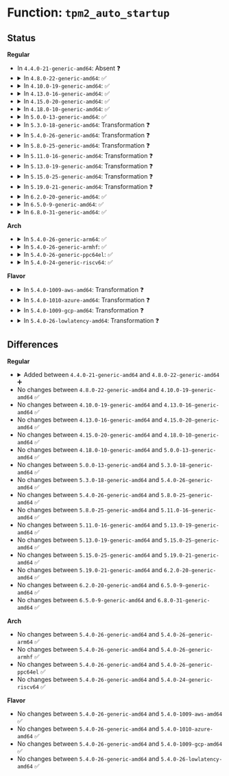 # Function: <code>tpm2_auto_startup</code>

## Status
<b>Regular</b>
<ul>
<li>
In <code>4.4.0-21-generic-amd64</code>: Absent ❓
</li>
<li>
<details>
<summary>In <code>4.8.0-22-generic-amd64</code>: ✅</summary>

```c
int tpm2_auto_startup(struct tpm_chip * chip)
```

```json
{
  "name": "tpm2_auto_startup",
  "collision_type": "Unique Global",
  "inline_type": "No",
  "funcs": [
    {
      "addr": 18446744071584588592,
      "name": "tpm2_auto_startup",
      "external": true,
      "loc": "drivers/char/tpm/tpm2-cmd.c:951",
      "file": "drivers/char/tpm/tpm2-cmd.c",
      "inline": "seen, unknown",
      "caller_inline": [],
      "caller_func": []
    }
  ],
  "symbols": [
    {
      "addr": 18446744071584588592,
      "name": "tpm2_auto_startup",
      "section": ".text",
      "bind": "STB_GLOBAL",
      "size": 112
    }
  ]
}
```
</details>
</li>
<li>
<details>
<summary>In <code>4.10.0-19-generic-amd64</code>: ✅</summary>

```c
int tpm2_auto_startup(struct tpm_chip * chip)
```

```json
{
  "name": "tpm2_auto_startup",
  "collision_type": "Unique Global",
  "inline_type": "No",
  "funcs": [
    {
      "addr": 18446744071584769936,
      "name": "tpm2_auto_startup",
      "external": true,
      "loc": "drivers/char/tpm/tpm2-cmd.c:962",
      "file": "drivers/char/tpm/tpm2-cmd.c",
      "inline": "seen, unknown",
      "caller_inline": [],
      "caller_func": []
    }
  ],
  "symbols": [
    {
      "addr": 18446744071584769936,
      "name": "tpm2_auto_startup",
      "section": ".text",
      "bind": "STB_GLOBAL",
      "size": 112
    }
  ]
}
```
</details>
</li>
<li>
<details>
<summary>In <code>4.13.0-16-generic-amd64</code>: ✅</summary>

```c
int tpm2_auto_startup(struct tpm_chip * chip)
```

```json
{
  "name": "tpm2_auto_startup",
  "collision_type": "Unique Global",
  "inline_type": "No",
  "funcs": [
    {
      "addr": 18446744071584852880,
      "name": "tpm2_auto_startup",
      "external": true,
      "loc": "drivers/char/tpm/tpm2-cmd.c:1079",
      "file": "drivers/char/tpm/tpm2-cmd.c",
      "inline": "seen, unknown",
      "caller_inline": [],
      "caller_func": []
    }
  ],
  "symbols": [
    {
      "addr": 18446744071584852880,
      "name": "tpm2_auto_startup",
      "section": ".text",
      "bind": "STB_GLOBAL",
      "size": 1416
    }
  ]
}
```
</details>
</li>
<li>
<details>
<summary>In <code>4.15.0-20-generic-amd64</code>: ✅</summary>

```c
int tpm2_auto_startup(struct tpm_chip * chip)
```

```json
{
  "name": "tpm2_auto_startup",
  "collision_type": "Unique Global",
  "inline_type": "No",
  "funcs": [
    {
      "addr": 18446744071585272416,
      "name": "tpm2_auto_startup",
      "external": true,
      "loc": "drivers/char/tpm/tpm2-cmd.c:1054",
      "file": "drivers/char/tpm/tpm2-cmd.c",
      "inline": "seen, unknown",
      "caller_inline": [],
      "caller_func": []
    }
  ],
  "symbols": [
    {
      "addr": 18446744071585272416,
      "name": "tpm2_auto_startup",
      "section": ".text",
      "bind": "STB_GLOBAL",
      "size": 1042
    }
  ]
}
```
</details>
</li>
<li>
<details>
<summary>In <code>4.18.0-10-generic-amd64</code>: ✅</summary>

```c
int tpm2_auto_startup(struct tpm_chip * chip)
```

```json
{
  "name": "tpm2_auto_startup",
  "collision_type": "Unique Global",
  "inline_type": "No",
  "funcs": [
    {
      "addr": 18446744071585509408,
      "name": "tpm2_auto_startup",
      "external": true,
      "loc": "drivers/char/tpm/tpm2-cmd.c:1036",
      "file": "drivers/char/tpm/tpm2-cmd.c",
      "inline": "seen, unknown",
      "caller_inline": [],
      "caller_func": []
    }
  ],
  "symbols": [
    {
      "addr": 18446744071585509408,
      "name": "tpm2_auto_startup",
      "section": ".text",
      "bind": "STB_GLOBAL",
      "size": 1024
    }
  ]
}
```
</details>
</li>
<li>
<details>
<summary>In <code>5.0.0-13-generic-amd64</code>: ✅</summary>

```c
int tpm2_auto_startup(struct tpm_chip * chip)
```

```json
{
  "name": "tpm2_auto_startup",
  "collision_type": "Unique Global",
  "inline_type": "No",
  "funcs": [
    {
      "addr": 18446744071585632160,
      "name": "tpm2_auto_startup",
      "external": true,
      "loc": "drivers/char/tpm/tpm2-cmd.c:986",
      "file": "drivers/char/tpm/tpm2-cmd.c",
      "inline": "seen, unknown",
      "caller_inline": [],
      "caller_func": [
        "drivers/char/tpm/tpm-interface.c:tpm_auto_startup"
      ]
    }
  ],
  "symbols": [
    {
      "addr": 18446744071585632160,
      "name": "tpm2_auto_startup",
      "section": ".text",
      "bind": "STB_GLOBAL",
      "size": 1208
    }
  ]
}
```
</details>
</li>
<li>
<details>
<summary>In <code>5.3.0-18-generic-amd64</code>: Transformation ❓</summary>

```c
int tpm2_auto_startup(struct tpm_chip * chip)
```

```json
{
  "name": "tpm2_auto_startup",
  "collision_type": "Unique Global",
  "inline_type": "No",
  "funcs": [
    {
      "addr": 0,
      "name": "tpm2_auto_startup",
      "external": true,
      "loc": "drivers/char/tpm/tpm2-cmd.c:1021",
      "file": "drivers/char/tpm/tpm2-cmd.c",
      "inline": "seen, unknown",
      "caller_inline": [],
      "caller_func": [
        "drivers/char/tpm/tpm-interface.c:tpm_auto_startup"
      ]
    }
  ],
  "symbols": [
    {
      "addr": 18446744071585856076,
      "name": "tpm2_auto_startup.cold",
      "section": ".text",
      "bind": "STB_LOCAL",
      "size": 241
    },
    {
      "addr": 18446744071585855216,
      "name": "tpm2_auto_startup",
      "section": ".text",
      "bind": "STB_GLOBAL",
      "size": 763
    }
  ]
}
```
</details>
</li>
<li>
<details>
<summary>In <code>5.4.0-26-generic-amd64</code>: Transformation ❓</summary>

```c
int tpm2_auto_startup(struct tpm_chip * chip)
```

```json
{
  "name": "tpm2_auto_startup",
  "collision_type": "Unique Global",
  "inline_type": "No",
  "funcs": [
    {
      "addr": 0,
      "name": "tpm2_auto_startup",
      "external": true,
      "loc": "drivers/char/tpm/tpm2-cmd.c:1027",
      "file": "drivers/char/tpm/tpm2-cmd.c",
      "inline": "seen, unknown",
      "caller_inline": [],
      "caller_func": [
        "drivers/char/tpm/tpm-interface.c:tpm_auto_startup"
      ]
    }
  ],
  "symbols": [
    {
      "addr": 18446744071585998668,
      "name": "tpm2_auto_startup.cold",
      "section": ".text",
      "bind": "STB_LOCAL",
      "size": 241
    },
    {
      "addr": 18446744071585997792,
      "name": "tpm2_auto_startup",
      "section": ".text",
      "bind": "STB_GLOBAL",
      "size": 772
    }
  ]
}
```
</details>
</li>
<li>
<details>
<summary>In <code>5.8.0-25-generic-amd64</code>: Transformation ❓</summary>

```c
int tpm2_auto_startup(struct tpm_chip * chip)
```

```json
{
  "name": "tpm2_auto_startup",
  "collision_type": "Unique Global",
  "inline_type": "No",
  "funcs": [
    {
      "addr": 0,
      "name": "tpm2_auto_startup",
      "external": true,
      "loc": "drivers/char/tpm/tpm2-cmd.c:722",
      "file": "drivers/char/tpm/tpm2-cmd.c",
      "inline": "seen, unknown",
      "caller_inline": [],
      "caller_func": [
        "drivers/char/tpm/tpm-interface.c:tpm_auto_startup"
      ]
    }
  ],
  "symbols": [
    {
      "addr": 18446744071586736540,
      "name": "tpm2_auto_startup.cold",
      "section": ".text",
      "bind": "STB_LOCAL",
      "size": 166
    },
    {
      "addr": 18446744071586736240,
      "name": "tpm2_auto_startup",
      "section": ".text",
      "bind": "STB_GLOBAL",
      "size": 199
    }
  ]
}
```
</details>
</li>
<li>
<details>
<summary>In <code>5.11.0-16-generic-amd64</code>: Transformation ❓</summary>

```c
int tpm2_auto_startup(struct tpm_chip * chip)
```

```json
{
  "name": "tpm2_auto_startup",
  "collision_type": "Unique Global",
  "inline_type": "No",
  "funcs": [
    {
      "addr": 0,
      "name": "tpm2_auto_startup",
      "external": true,
      "loc": "drivers/char/tpm/tpm2-cmd.c:722",
      "file": "drivers/char/tpm/tpm2-cmd.c",
      "inline": "seen, unknown",
      "caller_inline": [],
      "caller_func": [
        "drivers/char/tpm/tpm-interface.c:tpm_auto_startup"
      ]
    }
  ],
  "symbols": [
    {
      "addr": 18446744071591470757,
      "name": "tpm2_auto_startup.cold",
      "section": ".text",
      "bind": "STB_LOCAL",
      "size": 166
    },
    {
      "addr": 18446744071586830960,
      "name": "tpm2_auto_startup",
      "section": ".text",
      "bind": "STB_GLOBAL",
      "size": 199
    }
  ]
}
```
</details>
</li>
<li>
<details>
<summary>In <code>5.13.0-19-generic-amd64</code>: Transformation ❓</summary>

```c
int tpm2_auto_startup(struct tpm_chip * chip)
```

```json
{
  "name": "tpm2_auto_startup",
  "collision_type": "Unique Global",
  "inline_type": "No",
  "funcs": [
    {
      "addr": 0,
      "name": "tpm2_auto_startup",
      "external": true,
      "loc": "drivers/char/tpm/tpm2-cmd.c:723",
      "file": "drivers/char/tpm/tpm2-cmd.c",
      "inline": "seen, unknown",
      "caller_inline": [],
      "caller_func": [
        "drivers/char/tpm/tpm-interface.c:tpm_auto_startup"
      ]
    }
  ],
  "symbols": [
    {
      "addr": 18446744071591412024,
      "name": "tpm2_auto_startup.cold",
      "section": ".text",
      "bind": "STB_LOCAL",
      "size": 203
    },
    {
      "addr": 18446744071586710928,
      "name": "tpm2_auto_startup",
      "section": ".text",
      "bind": "STB_GLOBAL",
      "size": 199
    }
  ]
}
```
</details>
</li>
<li>
<details>
<summary>In <code>5.15.0-25-generic-amd64</code>: Transformation ❓</summary>

```c
int tpm2_auto_startup(struct tpm_chip * chip)
```

```json
{
  "name": "tpm2_auto_startup",
  "collision_type": "Unique Global",
  "inline_type": "No",
  "funcs": [
    {
      "addr": 0,
      "name": "tpm2_auto_startup",
      "external": true,
      "loc": "drivers/char/tpm/tpm2-cmd.c:723",
      "file": "drivers/char/tpm/tpm2-cmd.c",
      "inline": "seen, unknown",
      "caller_inline": [],
      "caller_func": [
        "drivers/char/tpm/tpm-interface.c:tpm_auto_startup"
      ]
    }
  ],
  "symbols": [
    {
      "addr": 18446744071592463969,
      "name": "tpm2_auto_startup.cold",
      "section": ".text",
      "bind": "STB_LOCAL",
      "size": 166
    },
    {
      "addr": 18446744071587260832,
      "name": "tpm2_auto_startup",
      "section": ".text",
      "bind": "STB_GLOBAL",
      "size": 199
    }
  ]
}
```
</details>
</li>
<li>
<details>
<summary>In <code>5.19.0-21-generic-amd64</code>: Transformation ❓</summary>

```c
int tpm2_auto_startup(struct tpm_chip * chip)
```

```json
{
  "name": "tpm2_auto_startup",
  "collision_type": "Unique Global",
  "inline_type": "No",
  "funcs": [
    {
      "addr": 0,
      "name": "tpm2_auto_startup",
      "external": true,
      "loc": "drivers/char/tpm/tpm2-cmd.c:732",
      "file": "drivers/char/tpm/tpm2-cmd.c",
      "inline": "seen, unknown",
      "caller_inline": [],
      "caller_func": [
        "drivers/char/tpm/tpm-interface.c:tpm_auto_startup"
      ]
    }
  ],
  "symbols": [
    {
      "addr": 18446744071594333875,
      "name": "tpm2_auto_startup.cold",
      "section": ".text",
      "bind": "STB_LOCAL",
      "size": 278
    },
    {
      "addr": 18446744071588570352,
      "name": "tpm2_auto_startup",
      "section": ".text",
      "bind": "STB_GLOBAL",
      "size": 260
    }
  ]
}
```
</details>
</li>
<li>
<details>
<summary>In <code>6.2.0-20-generic-amd64</code>: ✅</summary>

```c
int tpm2_auto_startup(struct tpm_chip * chip)
```

```json
{
  "name": "tpm2_auto_startup",
  "collision_type": "Unique Global",
  "inline_type": "No",
  "funcs": [
    {
      "addr": 18446744071590024640,
      "name": "tpm2_auto_startup",
      "external": true,
      "loc": "drivers/char/tpm/tpm2-cmd.c:732",
      "file": "drivers/char/tpm/tpm2-cmd.c",
      "inline": "seen, unknown",
      "caller_inline": [],
      "caller_func": [
        "drivers/char/tpm/tpm-interface.c:tpm_auto_startup"
      ]
    }
  ],
  "symbols": [
    {
      "addr": 18446744071590024640,
      "name": "tpm2_auto_startup",
      "section": ".text",
      "bind": "STB_GLOBAL",
      "size": 531
    }
  ]
}
```
</details>
</li>
<li>
<details>
<summary>In <code>6.5.0-9-generic-amd64</code>: ✅</summary>

```c
int tpm2_auto_startup(struct tpm_chip * chip)
```

```json
{
  "name": "tpm2_auto_startup",
  "collision_type": "Unique Global",
  "inline_type": "No",
  "funcs": [
    {
      "addr": 18446744071590333936,
      "name": "tpm2_auto_startup",
      "external": true,
      "loc": "drivers/char/tpm/tpm2-cmd.c:732",
      "file": "drivers/char/tpm/tpm2-cmd.c",
      "inline": "seen, unknown",
      "caller_inline": [],
      "caller_func": [
        "drivers/char/tpm/tpm-interface.c:tpm_auto_startup"
      ]
    }
  ],
  "symbols": [
    {
      "addr": 18446744071590333936,
      "name": "tpm2_auto_startup",
      "section": ".text",
      "bind": "STB_GLOBAL",
      "size": 528
    }
  ]
}
```
</details>
</li>
<li>
<details>
<summary>In <code>6.8.0-31-generic-amd64</code>: ✅</summary>

```c
int tpm2_auto_startup(struct tpm_chip * chip)
```

```json
{
  "name": "tpm2_auto_startup",
  "collision_type": "Unique Global",
  "inline_type": "No",
  "funcs": [
    {
      "addr": 18446744071590675376,
      "name": "tpm2_auto_startup",
      "external": true,
      "loc": "drivers/char/tpm/tpm2-cmd.c:732",
      "file": "drivers/char/tpm/tpm2-cmd.c",
      "inline": "seen, unknown",
      "caller_inline": [],
      "caller_func": [
        "drivers/char/tpm/tpm-interface.c:tpm_auto_startup"
      ]
    }
  ],
  "symbols": [
    {
      "addr": 18446744071590675376,
      "name": "tpm2_auto_startup",
      "section": ".text",
      "bind": "STB_GLOBAL",
      "size": 528
    }
  ]
}
```
</details>
</li>
</ul>
<b>Arch</b>
<ul>
<li>
<details>
<summary>In <code>5.4.0-26-generic-arm64</code>: ✅</summary>

```c
int tpm2_auto_startup(struct tpm_chip * chip)
```

```json
{
  "name": "tpm2_auto_startup",
  "collision_type": "Unique Global",
  "inline_type": "No",
  "funcs": [
    {
      "addr": 18446603336498794128,
      "name": "tpm2_auto_startup",
      "external": true,
      "loc": "drivers/char/tpm/tpm2-cmd.c:1027",
      "file": "drivers/char/tpm/tpm2-cmd.c",
      "inline": "seen, unknown",
      "caller_inline": [],
      "caller_func": [
        "drivers/char/tpm/tpm-interface.c:tpm_auto_startup"
      ]
    }
  ],
  "symbols": [
    {
      "addr": 18446603336498794128,
      "name": "tpm2_auto_startup",
      "section": ".text",
      "bind": "STB_GLOBAL",
      "size": 1056
    }
  ]
}
```
</details>
</li>
<li>
<details>
<summary>In <code>5.4.0-26-generic-armhf</code>: ✅</summary>

```c
int tpm2_auto_startup(struct tpm_chip * chip)
```

```json
{
  "name": "tpm2_auto_startup",
  "collision_type": "Unique Global",
  "inline_type": "No",
  "funcs": [
    {
      "addr": 3231408780,
      "name": "tpm2_auto_startup",
      "external": true,
      "loc": "drivers/char/tpm/tpm2-cmd.c:1027",
      "file": "drivers/char/tpm/tpm2-cmd.c",
      "inline": "seen, unknown",
      "caller_inline": [],
      "caller_func": [
        "drivers/char/tpm/tpm-interface.c:tpm_auto_startup"
      ]
    }
  ],
  "symbols": [
    {
      "addr": 3231408780,
      "name": "tpm2_auto_startup",
      "section": ".text",
      "bind": "STB_GLOBAL",
      "size": 1100
    }
  ]
}
```
</details>
</li>
<li>
<details>
<summary>In <code>5.4.0-26-generic-ppc64el</code>: ✅</summary>

```c
int tpm2_auto_startup(struct tpm_chip * chip)
```

```json
{
  "name": "tpm2_auto_startup",
  "collision_type": "Unique Global",
  "inline_type": "No",
  "funcs": [
    {
      "addr": 13835058055291988880,
      "name": "tpm2_auto_startup",
      "external": true,
      "loc": "drivers/char/tpm/tpm2-cmd.c:1027",
      "file": "drivers/char/tpm/tpm2-cmd.c",
      "inline": "seen, unknown",
      "caller_inline": [],
      "caller_func": [
        "drivers/char/tpm/tpm-interface.c:tpm_auto_startup"
      ]
    }
  ],
  "symbols": [
    {
      "addr": 13835058055291988880,
      "name": "tpm2_auto_startup",
      "section": ".text",
      "bind": "STB_GLOBAL",
      "size": 1256
    }
  ]
}
```
</details>
</li>
<li>
<details>
<summary>In <code>5.4.0-24-generic-riscv64</code>: ✅</summary>

```c
int tpm2_auto_startup(struct tpm_chip * chip)
```

```json
{
  "name": "tpm2_auto_startup",
  "collision_type": "Unique Global",
  "inline_type": "No",
  "funcs": [
    {
      "addr": 18446743936276295608,
      "name": "tpm2_auto_startup",
      "external": true,
      "loc": "drivers/char/tpm/tpm2-cmd.c:1027",
      "file": "drivers/char/tpm/tpm2-cmd.c",
      "inline": "seen, unknown",
      "caller_inline": [],
      "caller_func": [
        "drivers/char/tpm/tpm-interface.c:tpm_auto_startup"
      ]
    }
  ],
  "symbols": [
    {
      "addr": 18446743936276295608,
      "name": "tpm2_auto_startup",
      "section": ".text",
      "bind": "STB_GLOBAL",
      "size": 1660
    }
  ]
}
```
</details>
</li>
</ul>
<b>Flavor</b>
<ul>
<li>
<details>
<summary>In <code>5.4.0-1009-aws-amd64</code>: Transformation ❓</summary>

```c
int tpm2_auto_startup(struct tpm_chip * chip)
```

```json
{
  "name": "tpm2_auto_startup",
  "collision_type": "Unique Global",
  "inline_type": "No",
  "funcs": [
    {
      "addr": 0,
      "name": "tpm2_auto_startup",
      "external": true,
      "loc": "drivers/char/tpm/tpm2-cmd.c:1027",
      "file": "drivers/char/tpm/tpm2-cmd.c",
      "inline": "seen, unknown",
      "caller_inline": [],
      "caller_func": [
        "drivers/char/tpm/tpm-interface.c:tpm_auto_startup"
      ]
    }
  ],
  "symbols": [
    {
      "addr": 18446744071585759644,
      "name": "tpm2_auto_startup.cold",
      "section": ".text",
      "bind": "STB_LOCAL",
      "size": 241
    },
    {
      "addr": 18446744071585758768,
      "name": "tpm2_auto_startup",
      "section": ".text",
      "bind": "STB_GLOBAL",
      "size": 772
    }
  ]
}
```
</details>
</li>
<li>
<details>
<summary>In <code>5.4.0-1010-azure-amd64</code>: Transformation ❓</summary>

```c
int tpm2_auto_startup(struct tpm_chip * chip)
```

```json
{
  "name": "tpm2_auto_startup",
  "collision_type": "Unique Global",
  "inline_type": "No",
  "funcs": [
    {
      "addr": 0,
      "name": "tpm2_auto_startup",
      "external": true,
      "loc": "drivers/char/tpm/tpm2-cmd.c:1027",
      "file": "drivers/char/tpm/tpm2-cmd.c",
      "inline": "seen, unknown",
      "caller_inline": [],
      "caller_func": [
        "drivers/char/tpm/tpm-interface.c:tpm_auto_startup"
      ]
    }
  ],
  "symbols": [
    {
      "addr": 18446744071585618828,
      "name": "tpm2_auto_startup.cold",
      "section": ".text",
      "bind": "STB_LOCAL",
      "size": 241
    },
    {
      "addr": 18446744071585617952,
      "name": "tpm2_auto_startup",
      "section": ".text",
      "bind": "STB_GLOBAL",
      "size": 772
    }
  ]
}
```
</details>
</li>
<li>
<details>
<summary>In <code>5.4.0-1009-gcp-amd64</code>: Transformation ❓</summary>

```c
int tpm2_auto_startup(struct tpm_chip * chip)
```

```json
{
  "name": "tpm2_auto_startup",
  "collision_type": "Unique Global",
  "inline_type": "No",
  "funcs": [
    {
      "addr": 0,
      "name": "tpm2_auto_startup",
      "external": true,
      "loc": "drivers/char/tpm/tpm2-cmd.c:1027",
      "file": "drivers/char/tpm/tpm2-cmd.c",
      "inline": "seen, unknown",
      "caller_inline": [],
      "caller_func": [
        "drivers/char/tpm/tpm-interface.c:tpm_auto_startup"
      ]
    }
  ],
  "symbols": [
    {
      "addr": 18446744071585948684,
      "name": "tpm2_auto_startup.cold",
      "section": ".text",
      "bind": "STB_LOCAL",
      "size": 241
    },
    {
      "addr": 18446744071585947808,
      "name": "tpm2_auto_startup",
      "section": ".text",
      "bind": "STB_GLOBAL",
      "size": 772
    }
  ]
}
```
</details>
</li>
<li>
<details>
<summary>In <code>5.4.0-26-lowlatency-amd64</code>: Transformation ❓</summary>

```c
int tpm2_auto_startup(struct tpm_chip * chip)
```

```json
{
  "name": "tpm2_auto_startup",
  "collision_type": "Unique Global",
  "inline_type": "No",
  "funcs": [
    {
      "addr": 0,
      "name": "tpm2_auto_startup",
      "external": true,
      "loc": "drivers/char/tpm/tpm2-cmd.c:1027",
      "file": "drivers/char/tpm/tpm2-cmd.c",
      "inline": "seen, unknown",
      "caller_inline": [],
      "caller_func": [
        "drivers/char/tpm/tpm-interface.c:tpm_auto_startup"
      ]
    }
  ],
  "symbols": [
    {
      "addr": 18446744071586056444,
      "name": "tpm2_auto_startup.cold",
      "section": ".text",
      "bind": "STB_LOCAL",
      "size": 230
    },
    {
      "addr": 18446744071586055584,
      "name": "tpm2_auto_startup",
      "section": ".text",
      "bind": "STB_GLOBAL",
      "size": 761
    }
  ]
}
```
</details>
</li>
</ul>

## Differences
<b>Regular</b>
<ul>
<li>
<details>
<summary>Added between <code>4.4.0-21-generic-amd64</code> and <code>4.8.0-22-generic-amd64</code> ➕</summary>

```c
int tpm2_auto_startup(struct tpm_chip * chip)
```
</details>
</li>
<li>
No changes between <code>4.8.0-22-generic-amd64</code> and <code>4.10.0-19-generic-amd64</code> ✅
</li>
<li>
No changes between <code>4.10.0-19-generic-amd64</code> and <code>4.13.0-16-generic-amd64</code> ✅
</li>
<li>
No changes between <code>4.13.0-16-generic-amd64</code> and <code>4.15.0-20-generic-amd64</code> ✅
</li>
<li>
No changes between <code>4.15.0-20-generic-amd64</code> and <code>4.18.0-10-generic-amd64</code> ✅
</li>
<li>
No changes between <code>4.18.0-10-generic-amd64</code> and <code>5.0.0-13-generic-amd64</code> ✅
</li>
<li>
No changes between <code>5.0.0-13-generic-amd64</code> and <code>5.3.0-18-generic-amd64</code> ✅
</li>
<li>
No changes between <code>5.3.0-18-generic-amd64</code> and <code>5.4.0-26-generic-amd64</code> ✅
</li>
<li>
No changes between <code>5.4.0-26-generic-amd64</code> and <code>5.8.0-25-generic-amd64</code> ✅
</li>
<li>
No changes between <code>5.8.0-25-generic-amd64</code> and <code>5.11.0-16-generic-amd64</code> ✅
</li>
<li>
No changes between <code>5.11.0-16-generic-amd64</code> and <code>5.13.0-19-generic-amd64</code> ✅
</li>
<li>
No changes between <code>5.13.0-19-generic-amd64</code> and <code>5.15.0-25-generic-amd64</code> ✅
</li>
<li>
No changes between <code>5.15.0-25-generic-amd64</code> and <code>5.19.0-21-generic-amd64</code> ✅
</li>
<li>
No changes between <code>5.19.0-21-generic-amd64</code> and <code>6.2.0-20-generic-amd64</code> ✅
</li>
<li>
No changes between <code>6.2.0-20-generic-amd64</code> and <code>6.5.0-9-generic-amd64</code> ✅
</li>
<li>
No changes between <code>6.5.0-9-generic-amd64</code> and <code>6.8.0-31-generic-amd64</code> ✅
</li>
</ul>
<b>Arch</b>
<ul>
<li>
No changes between <code>5.4.0-26-generic-amd64</code> and <code>5.4.0-26-generic-arm64</code> ✅
</li>
<li>
No changes between <code>5.4.0-26-generic-amd64</code> and <code>5.4.0-26-generic-armhf</code> ✅
</li>
<li>
No changes between <code>5.4.0-26-generic-amd64</code> and <code>5.4.0-26-generic-ppc64el</code> ✅
</li>
<li>
No changes between <code>5.4.0-26-generic-amd64</code> and <code>5.4.0-24-generic-riscv64</code> ✅
</li>
</ul>
<b>Flavor</b>
<ul>
<li>
No changes between <code>5.4.0-26-generic-amd64</code> and <code>5.4.0-1009-aws-amd64</code> ✅
</li>
<li>
No changes between <code>5.4.0-26-generic-amd64</code> and <code>5.4.0-1010-azure-amd64</code> ✅
</li>
<li>
No changes between <code>5.4.0-26-generic-amd64</code> and <code>5.4.0-1009-gcp-amd64</code> ✅
</li>
<li>
No changes between <code>5.4.0-26-generic-amd64</code> and <code>5.4.0-26-lowlatency-amd64</code> ✅
</li>
</ul>
